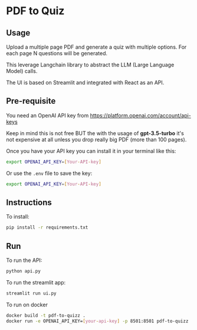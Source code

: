 # PDF to Quiz

## Usage

Upload a multiple page PDF and generate a quiz with multiple options. For each page N questions will be generated.

This leverage Langchain library to abstract the LLM (Large Language Model) calls.

The UI is based on Streamlit and integrated with React as an API.

## Pre-requisite

You need an OpenAI API key from https://platform.openai.com/account/api-keys

Keep in mind this is not free BUT the with the usage of **gpt-3.5-turbo** it's not expensive at all unless you drop really big PDF (more than 100 pages).

Once you have your API key you can install it in your terminal like this:

``` sh
export OPENAI_API_KEY=[Your-API-key]
```

Or use the `.env` file to save the key:

``` sh
export OPENAI_API_KEY=[Your-API-key]
```

## Instructions


To install:

``` sh
pip install -r requirements.txt
```

## Run

To run the API:
```sh
python api.py
```

To run the streamlit app:
```sh
streamlit run ui.py
```

To run on docker
```sh
docker build -t pdf-to-quizz .
docker run -e OPENAI_API_KEY=[your-api-key] -p 8501:8501 pdf-to-quizz
```
